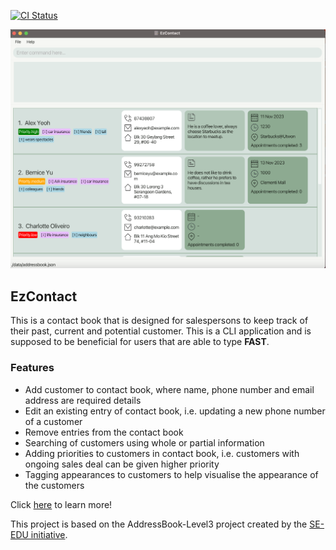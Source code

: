 [![CI Status](https://github.com/se-edu/addressbook-level3/workflows/Java%20CI/badge.svg)](https://github.com/se-edu/addressbook-level3/actions)

![Ui](docs/images/Ui.png)

## EzContact
This is a contact book that is designed for salespersons to keep track of their past, current and potential customer.
This is a CLI application and is supposed to be beneficial for users that are able to type **FAST**.

### Features
* Add customer to contact book, where name, phone number and email address are required details
* Edit an existing entry of contact book, i.e. updating a new phone number of a customer
* Remove entries from the contact book
* Searching of customers using whole or partial information
* Adding priorities to customers in contact book, i.e. customers with ongoing sales deal can be given higher priority
* Tagging appearances to customers to help visualise the appearance of the customers

Click [here](https://ay2324s1-cs2103t-w16-2.github.io/tp) to learn more!


This project is based on the AddressBook-Level3 project created by the [SE-EDU initiative](https://se-education.org).
